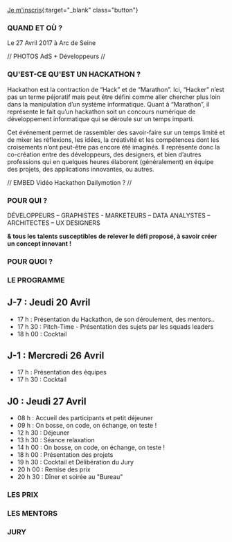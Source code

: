 [Je m'inscris](https://equipe-formation-campusplus.typeform.com/to/FRPaqA){:target="_blank" class="button"}

### QUAND ET OÙ ?
Le 27 Avril 2017 à Arc de Seine

// PHOTOS AdS + Développeurs // 

### QU'EST-CE QU'EST UN HACKATHON ?
Hackathon est la contraction de “Hack” et de “Marathon”. Ici, “Hacker” n’est pas un terme péjoratif mais peut être défini comme aller chercher plus loin dans la manipulation d’un système informatique. 
Quant à “Marathon”, il représente le fait qu’un hackathon soit un concours numérique de développement informatique qui se déroule sur un temps imparti.

Cet événement permet de rassembler des savoir-faire sur un temps limité et de mixer les réflexions, les idées, la créativité et les compétences dont les croisements n’ont peut-être pas encore été imaginés. 
Il représente donc la co-création entre des développeurs, des designers, et bien d’autres professions qui en quelques heures élaborent (généralement) en équipe des projets, des applications innovantes, ou autres.

// EMBED Vidéo Hackathon Dailymotion ? // 

### POUR QUI ?
DÉVELOPPEURS – GRAPHISTES - MARKETEURS – DATA ANALYSTES – ARCHITECTES – UX DESIGNERS 

**& tous les talents susceptibles de relever le défi proposé, à savoir créer un concept innovant !**

### POUR QUOI ?

### LE PROGRAMME

## J-7 : Jeudi 20 Avril 
- 17 h    : Présentation du Hackathon, de son déroulement, des mentors.. 
- 17 h 30 : Pitch-Time - Présentation des sujets par les squads leaders
- 18 h 00 : Cocktail

## J-1 : Mercredi 26 Avril
- 17 h    : Présentation des équipes 
- 17 h 30 : Cocktail 

## J0 : Jeudi 27 Avril
- 08 h    : Accueil des participants et petit déjeuner
- 09 h    : On bosse, on code, on échange, on teste !  
- 12 h 30 : Déjeuner
- 13 h 30 : Séance relaxation 
- 14 h 00 : On bosse, on code, on échange, on teste ! 
- 18 h 00 : Présentation des projets
- 19 h 30 : Cocktail et Délibération du Jury 
- 20 h 00 : Remise des prix
- 20 h 30 : Dîner et soirée au "Bureau"

### LES PRIX

### LES MENTORS

### JURY